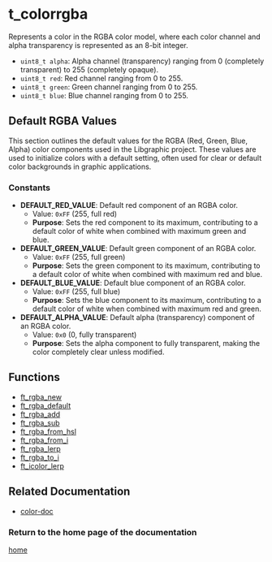 # t_colorrgba
Represents a color in the RGBA color model, where each color channel and alpha transparency is represented as an 8-bit integer.

- `uint8_t alpha`: Alpha channel (transparency) ranging from 0 (completely transparent) to 255 (completely opaque).
- `uint8_t red`: Red channel ranging from 0 to 255.
- `uint8_t green`: Green channel ranging from 0 to 255.
- `uint8_t blue`: Blue channel ranging from 0 to 255.

## Default RGBA Values
This section outlines the default values for the RGBA (Red, Green, Blue, Alpha) color components used in the Libgraphic project. These values are used to initialize colors with a default setting, often used for clear or default color backgrounds in graphic applications.

### Constants
- **DEFAULT_RED_VALUE**: Default red component of an RGBA color.
  - Value: `0xFF` (255, full red)
  - **Purpose**: Sets the red component to its maximum, contributing to a default color of white when combined with maximum green and blue.
- **DEFAULT_GREEN_VALUE**: Default green component of an RGBA color.
  - Value: `0xFF` (255, full green)
  - **Purpose**: Sets the green component to its maximum, contributing to a default color of white when combined with maximum red and blue.
- **DEFAULT_BLUE_VALUE**: Default blue component of an RGBA color.
  - Value: `0xFF` (255, full blue)
  - **Purpose**: Sets the blue component to its maximum, contributing to a default color of white when combined with maximum red and green.
- **DEFAULT_ALPHA_VALUE**: Default alpha (transparency) component of an RGBA color.
  - Value: `0x0` (0, fully transparent)
  - **Purpose**: Sets the alpha component to fully transparent, making the color completely clear unless modified.

## Functions

- [ft_rgba_new](./ft_rgba_new.md)
- [ft_rgba_default](./ft_rgba_default.md)
- [ft_rgba_add](./ft_rgba_add.md)
- [ft_rgba_sub](./ft_rgba_sub.md)
- [ft_rgba_from_hsl](./ft_rgba_from_hsl.md)
- [ft_rgba_from_i](./ft_rgba_from_i.md)
- [ft_rgba_lerp](./ft_rgba_lerp.md)
- [ft_rgba_to_i](./ft_rgba_to_i.md)
- [ft_icolor_lerp](./ft_icolor_lerp.md)

## Related Documentation
- [color-doc](../color-doc.md)

### Return to the home page of the documentation
[home](../home.md)
